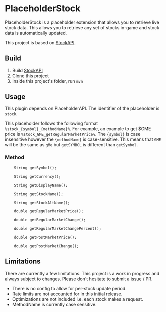 # PlaceholderStock

PlaceholderStock is a placeholder extension that allows you to retrieve live stock data.
This allows you to retrieve any set of stocks in-game and stock data is automatically
updated.

This project is based on [StockAPI](https://github.com/imWillX/StockAPI).

## Build

1. Build [StockAPI](https://github.com/imWillX/StockAPI)
2. Clone this project
3. Inside this project's folder, run `mvn`

## Usage

This plugin depends on PlaceholderAPI. The identifier of the placeholder is `stock`.

This placeholder follows the following format `%stock_{symbol}_{methodName}%`.
For example, an example to get $GME price is `%stock_GME_getRegularMarketPrice%`.
The `{symbol}` is case insensitive however the `{methodName}` is case-sensitive.
This means that `GME` will be the same as `gMe` but `getSYMBOL` is different than
`getSymbol`.

### Method

```
    String getSymbol();

    String getCurrency();

    String getDisplayName();

    String getStockName();

    String getStockAltName();

    double getRegularMarketPrice();

    double getRegularMarketChange();

    double getRegularMarketChangePercent();

    double getPostMarketPrice();

    double getPostMarketChange();
```


## Limitations

There are currently a few limitations. This project is a work in progress and always subject to changes.
Please don't hesitate to submit a issue / PR.

- There is no config to allow for per-stock update period.
- Rate limits are not accounted for in this initial release.
- Optimizations are not included i.e. each stock makes a request.
- MethodName is currently case sensitive.
